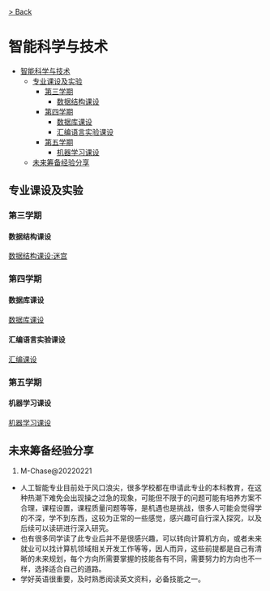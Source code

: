 [> Back](../README.md)

# 智能科学与技术

- [智能科学与技术](#智能科学与技术)
  - [专业课设及实验](#专业课设及实验)
    - [第三学期](#第三学期)
      - [数据结构课设](#数据结构课设)
    - [第四学期](#第四学期)
      - [数据库课设](#数据库课设)
      - [汇编语言实验课设](#汇编语言实验课设)
    - [第五学期](#第五学期)
      - [机器学习课设](#机器学习课设)
  - [未来筹备经验分享](#未来筹备经验分享)

## 专业课设及实验

### 第三学期

#### 数据结构课设

[数据结构课设:迷宫](datastructure/README.md)

### 第四学期

#### 数据库课设

[数据库课设](database/README.md)

#### 汇编语言实验课设

[汇编课设](Assembly/README.md)

### 第五学期

#### 机器学习课设

[机器学习课设](Machine_learning/README.md)

## 未来筹备经验分享

1. M-Chase@20220221

- 人工智能专业目前处于风口浪尖，很多学校都在申请此专业的本科教育，在这种热潮下难免会出现操之过急的现象，可能但不限于的问题可能有培养方案不合理，课程设置，课程质量问题等等，是机遇也是挑战，很多人可能会觉得学的不深，学不到东西，这较为正常的一些感觉，感兴趣可自行深入探究，以及后续可以读研进行深入研究。
- 也有很多同学读了此专业后并不是很感兴趣，可以转向计算机方向，或者未来就业可以找计算机领域相关开发工作等等，因人而异，这些前提都是自己有清晰的未来规划，每个方向所需要掌握的技能各有不同，需要努力的方向也不一样，选择适合自己的道路。
- 学好英语很重要，及时熟悉阅读英文资料，必备技能之一。
